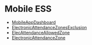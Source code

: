 # Mobile ESS
  - [MobileAppDashboard](/modules/basic-mobile-ess/MobileAppDashboard.md)
  - [ElectronicAttendanceZonesExclusion](/modules/basic-mobile-ess/ElectronicAttendanceZonesExclusion.md)
  - [ElecAttendanceAllowedZone](/modules/basic-mobile-ess/ElecAttendanceAllowedZone.md)
  - [ElectronicAttendanceZone](/modules/basic-mobile-ess/ElectronicAttendanceZone.md)
